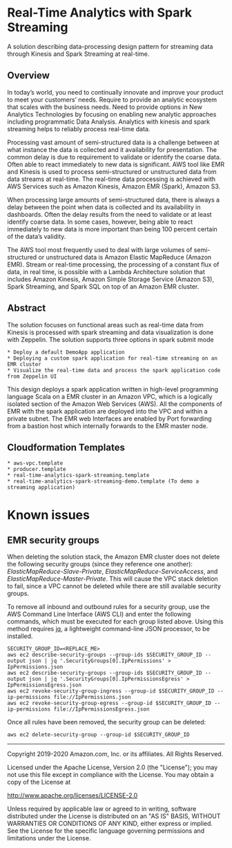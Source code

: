 # Real-Time Analytics with Spark Streaming

A solution describing data-processing design pattern for streaming data through Kinesis and Spark Streaming at real-time.

## Overview

In today’s world, you need to continually innovate and improve your product to meet your customers’ needs. Require to provide an analytic ecosystem that scales with the business needs. Need to provide options in New Analytics Technologies by focusing on enabling new analytic approaches including programmatic Data Analysis. Analytics with kinesis and spark streaming helps to reliably process real-time data.

Processing vast amount of semi-structured data is a challenge between at what instance the data is collected and it availability for presentation. The common delay is due to requirement to validate or identify the coarse data. Often able to react immediately to new data is significant. AWS tool like EMR and Kinesis is used to process semi-structured or unstructured data from data streams at real-time. The real-time data processing is achieved with AWS Services such as Amazon Kinesis, Amazon EMR (Spark), Amazon S3.

When processing large amounts of semi-structured data, there is always a delay between the point when data is collected and its availability in dashboards. Often the delay results from the need to validate or at least identify coarse data. In some cases, however, being able to react immediately to new data is more important than being 100 percent certain of the data’s validity.

The AWS tool most frequently used to deal with large volumes of semi-structured or unstructured data is Amazon Elastic MapReduce (Amazon EMR). Stream or real-time processing, the processing of a constant flux of data, in real time, is possible with a Lambda Architecture solution that includes Amazon Kinesis, Amazon Simple Storage Service (Amazon S3), Spark Streaming, and Spark SQL on top of an Amazon EMR cluster.

## Abstract

The solution focuses on functional areas such as real-time data from Kinesis is processed with spark streaming and data visualization is done with Zeppelin.
The solution supports three options in spark submit mode

    * Deploy a default DemoApp application
    * Deploying a custom spark application for real-time streaming on an EMR cluster
    * Visualize the real-time data and process the spark application code from Zeppelin UI

This design deploys a spark application written in high-level programming language Scala on a EMR cluster in an Amazon VPC, which is a logically isolated section of the Amazon Web Services (AWS). All the components of EMR with the spark application are deployed into the VPC and within a private subnet. The EMR web Interfaces are enabled by Port forwarding from a bastion host which internally forwards to the EMR master node.

## Cloudformation Templates

    * aws-vpc.template
    * producer.template
    * real-time-analytics-spark-streaming.template
    * real-time-analytics-spark-streaming-demo.template (To demo a streaming application)

# Known issues

## EMR security groups
When deleting the solution stack, the Amazon EMR cluster does not delete the following security groups (since they reference one another): _ElasticMapReduce-Slave-Private_, _ElasticMapReduce-ServiceAccess_, and _ElasticMapReduce-Master-Private_. This will cause the VPC stack deletion to fail, since a VPC cannot be deleted while there are still available security groups.

To remove all inbound and outbound rules for a security group, use the AWS Command Line Interface (AWS CLI) and enter the following commands, which must be executed for each group listed above. Using this method requires [jq](https://stedolan.github.io/jq/), a lightweight command-line JSON processor, to be installed.

```console
SECURITY_GROUP_ID=<REPLACE_ME>
aws ec2 describe-security-groups --group-ids $SECURITY_GROUP_ID --output json | jq '.SecurityGroups[0].IpPermissions' > IpPermissions.json
aws ec2 describe-security-groups --group-ids $SECURITY_GROUP_ID --output json | jq '.SecurityGroups[0].IpPermissionsEgress' > IpPermissionsEgress.json
aws ec2 revoke-security-group-ingress --group-id $SECURITY_GROUP_ID --ip-permissions file://IpPermissions.json
aws ec2 revoke-security-group-egress --group-id $SECURITY_GROUP_ID --ip-permissions file://IpPermissionsEgress.json
```

Once all rules have been removed, the security group can be deleted:

```console
aws ec2 delete-security-group --group-id $SECURITY_GROUP_ID
```

***

Copyright 2019-2020 Amazon.com, Inc. or its affiliates. All Rights Reserved.

Licensed under the Apache License, Version 2.0 (the "License"); you may not use this file except in compliance with the License. You may obtain a copy of the License at

http://www.apache.org/licenses/LICENSE-2.0

Unless required by applicable law or agreed to in writing, software distributed under the License is distributed on an "AS IS" BASIS, WITHOUT WARRANTIES OR CONDITIONS OF ANY KIND, either express or implied. See the License for the specific language governing permissions and limitations under the License.
